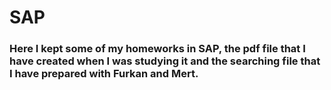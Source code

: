# SAP
### Here I kept some of my homeworks in SAP, the pdf file that I have created when I was studying it and the searching file that I have prepared with Furkan and Mert.
